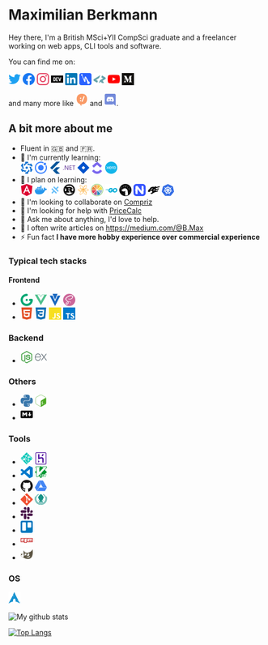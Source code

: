 # Maximilian Berkmann

Hey there, I'm a British MSci+YII CompSci graduate and a freelancer working on web apps, CLI tools and software.

You can find me on:
<p>
  <a href="https://twitter.com/Berkmann18"><img src="https://github.com/Berkmann18/Berkmann18/blob/master/assets/twitter.svg" width="24px" alt="Twitter"></a>
  <a href="https://www.facebook.com/maxkberkmann"><img src="https://github.com/Berkmann18/Berkmann18/blob/master/assets/facebook.svg" width="24px" alt="Facebook"></a>
  <a href="https://www.instagram.com/Berkmann18"><img src="https://github.com/Berkmann18/Berkmann18/blob/master/assets/instagram.svg" width="24px" alt="Instagram"></a>
  <a href="https://dev.to/berkmann18"><img src="https://github.com/Berkmann18/Berkmann18/blob/master/assets/dev-dot-to.svg" width="24px" alt="DEV.to"></a>
  <a href="https://www.linkedin.com/in/mberkmann"><img src="https://github.com/Berkmann18/Berkmann18/blob/master/assets/linkedin.svg" width="24px" alt="Linkedin"></a>
  <a href="https://hashnode.com/@berkmann18"><img src="https://github.com/Berkmann18/Berkmann18/blob/master/assets/hashnode.svg" width="24px" alt="Hashnode"></a>
  <a href="https://profile.codersrank.io/user/berkmann18/"><img src="https://github.com/Berkmann18/Berkmann18/blob/master/assets/codersrank.svg" width="24px" alt="CodersRank"></a>
  <a href="https://www.youtube.com/channel/UCrNauxRnXHOa-VZWwXSJMfA?view_as=subscriber"><img src="https://github.com/Berkmann18/Berkmann18/blob/master/assets/youtube.svg" width="24px" alt="YouTube"></a>
  <a href="https://medium.com/@B.Max"><img src="https://github.com/Berkmann18/Berkmann18/blob/master/assets/medium.svg" width="24px" alt="Medium"></a>
</p>
<p>and many more like <img src="https://github.com/Berkmann18/Berkmann18/blob/master/assets/devrant.svg" width="24px" alt="DevRant"> and <img src="https://github.com/Berkmann18/Berkmann18/blob/master/assets/discord.svg" width="24px" alt="Discord">.</p>

## A bit more about me
<ul>
  <li>Fluent in 🇬🇧 and 🇫🇷.</li>
  <li>
    🌱 I'm currently learning:<br>
    <img src="https://github.com/Berkmann18/Berkmann18/blob/master/assets/quasar.svg" width="24px" alt="Quasar">
    <img src="https://github.com/Berkmann18/Berkmann18/blob/master/assets/ionic.svg" width="24px" alt="Ionic">
    <img src="https://github.com/Berkmann18/Berkmann18/blob/master/assets/flutter.svg" width="24px" alt="Flutter">
    <img src="https://github.com/Berkmann18/Berkmann18/blob/master/assets/dot-net.svg" width="24px" alt=".NET Core">
    <img src="https://github.com/Berkmann18/Berkmann18/blob/master/assets/jirasoftware.svg" width="24px" alt="Jira Software">
    <img src="https://github.com/Berkmann18/Berkmann18/blob/master/assets/clickup.svg" width="24px" alt="ClickUp">
    <img src="https://github.com/Berkmann18/Berkmann18/blob/master/assets/xero.svg" width="24px" alt="Xero">
  </li>

  <li>
    🌱 I plan on learning:<br>
    <img src="https://github.com/Berkmann18/Berkmann18/blob/master/assets/angular.svg" width="24px" alt="Angular">
    <img src="https://github.com/Berkmann18/Berkmann18/blob/master/assets/docker.svg" width="24px" alt="Docker">
    <img src="https://github.com/Berkmann18/Berkmann18/blob/master/assets/capacitor.svg" width="24px" alt="Capacitor">
    <img src="https://github.com/Berkmann18/Berkmann18/blob/master/assets/rust.svg" width="24px" alt="Rust">
    <a href="https://github.com/neutralinojs/neutralinojs"><img src="https://github.com/Berkmann18/Berkmann18/blob/master/assets/neutralinojs.svg" width="24px" alt="Neutralino"></a>
    <img src="https://github.com/Berkmann18/Berkmann18/blob/master/assets/juce.svg" width="24px" alt="Juce">
    <img src="https://github.com/Berkmann18/Berkmann18/blob/master/assets/go.svg" width="24px" alt="Go">
    <img src="https://github.com/Berkmann18/Berkmann18/blob/master/assets/deno.svg" width="24px" alt="Deno">
    <img src="https://github.com/Berkmann18/Berkmann18/blob/master/assets/nativescript.svg" width="24px" alt="NativeScript">
    <img src="https://github.com/Berkmann18/Berkmann18/blob/master/assets/fastify.svg" width="24px" alt="Fastify">
    <img src="https://github.com/Berkmann18/Berkmann18/blob/master/assets/kubernetes.svg" width="24px" alt="K8s">
  </li>
  <li>
    👯 I'm looking to collaborate on <a href="https://github.com/Berkmann18/Compriz">Compriz</a>
  </li>
  <li>
    🤝 I'm looking for help with <a href="https://github.com/Berkmann18/price-calc">PriceCalc</a>
  </li>
  <li>
    💬 Ask me about anything, I'd love to help.
    <!-- Especially Vue.js, Gridsome, speedcubing, application type decision -->
  </li>
  <li>
    📝 I often write articles on <a href="https://medium.com/@B.Max">https://medium.com/@B.Max</a>
  </li>
  <li>⚡ Fun fact <strong>I have more hobby experience over commercial experience</strong></li>
</ul>
<!-- - 🔭 I'm currently working on [MBerkmann](https://github.com/Berkmann18/mberkmann) -->

### Typical tech stacks
#### Frontend
- <img src="https://github.com/Berkmann18/Berkmann18/blob/master/assets/gridsome.svg" width="24px" alt="Gridsome"> <img src="https://github.com/Berkmann18/Berkmann18/blob/master/assets/vue-dot-js.svg" width="24px" alt="Vue.js"> <img src="https://github.com/Berkmann18/Berkmann18/blob/master/assets/vuetify.svg" width="24px" alt="Vuetify"> <img src="https://github.com/Berkmann18/Berkmann18/blob/master/assets/sass.svg" width="24px" alt="SCSS">
- <img src="https://github.com/Berkmann18/Berkmann18/blob/master/assets/html5.svg" width="24px" alt="HTML5"> <img src="https://github.com/Berkmann18/Berkmann18/blob/master/assets/css3.svg" width="24px" alt="CSS3"> <img src="https://github.com/Berkmann18/Berkmann18/blob/master/assets/javascript.svg" width="24px" alt="JS"> <img src="https://github.com/Berkmann18/Berkmann18/blob/master/assets/typescript.svg" width="24px" alt="TS">

### Backend
- <img src="https://github.com/Berkmann18/Berkmann18/blob/master/assets/node-dot-js.svg" width="24px" alt="Node.js"> <img src="https://github.com/Berkmann18/Berkmann18/blob/master/assets/express.svg" width="24px" alt="Express.js">


### Others
- <img src="https://github.com/Berkmann18/Berkmann18/blob/master/assets/python.svg" width="24px" alt="Python"> <img src="https://github.com/Berkmann18/Berkmann18/blob/master/assets/gnubash.svg" width="24px" alt="Bash">
- <img src="https://github.com/Berkmann18/Berkmann18/blob/master/assets/markdown.svg" width="24px" alt="Markdown">

### Tools
- <img src="https://github.com/Berkmann18/Berkmann18/blob/master/assets/netlify.svg" width="24px" alt="Netlify"> <img src="https://github.com/Berkmann18/Berkmann18/blob/master/assets/heroku.svg" width="24px" alt="Heroku">
- <img src="https://github.com/Berkmann18/Berkmann18/blob/master/assets/visualstudiocode.svg" width="24px" alt="VSCode"> <img src="https://github.com/Berkmann18/Berkmann18/blob/master/assets/vim.svg" width="24px" alt="Vim">
- <img src="https://github.com/Berkmann18/Berkmann18/blob/master/assets/github.svg" width="24px" alt="GitHub"> <img src="https://github.com/Berkmann18/Berkmann18/blob/master/assets/googledrive.svg" width="24px" alt="Google Drive">
- <img src="https://github.com/Berkmann18/Berkmann18/blob/master/assets/git.svg" width="24px" alt="Git"> <img src="https://github.com/Berkmann18/Berkmann18/blob/master/assets/gitkraken.svg" width="24px" alt="GitKraken">
- <img src="https://github.com/Berkmann18/Berkmann18/blob/master/assets/slack.svg" width="24px" alt="Slack">
- <img src="https://github.com/Berkmann18/Berkmann18/blob/master/assets/trello.svg" width="24px" alt="Trello">
- <img src="https://github.com/Berkmann18/Berkmann18/blob/master/assets/npm.svg" width="24px" alt="NPM">
- <img src="https://github.com/Berkmann18/Berkmann18/blob/master/assets/gimp.svg" width="24px" alt="GIMP">
### OS
<img src="https://github.com/Berkmann18/Berkmann18/blob/master/assets/archlinux.svg" width="24px" alt="ArchLinux">

![My github stats](https://github-readme-stats.vercel.app/api?username=Berkmann18&show_icons=true&hide_border=true&theme=tokyonight)

[![Top Langs](https://github-readme-stats.vercel.app/api/top-langs/?username=Berkmann18)](https://github.com/anuraghazra/github-readme-stats)

<!-- <script src="https://profile.codersrank.io/widget/widget.js"></script>
<codersrank-widget username="berkmann18"></codersrank-widget> -->